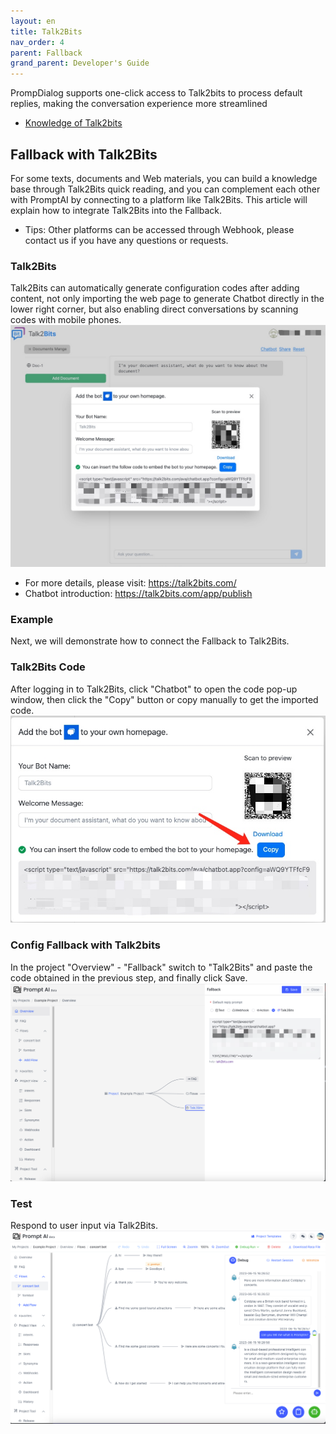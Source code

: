 ```yaml
---
layout: en
title: Talk2Bits
nav_order: 4
parent: Fallback
grand_parent: Developer's Guide
---
```

PrompDialog supports one-click access to Talk2bits to process default replies, making the conversation experience more streamlined
- [Knowledge of Talk2bits](/docs/knowledge_base/)

## Fallback with Talk2Bits

For some texts, documents and Web materials, you can build a knowledge base through Talk2Bits quick reading, and you can complement each other with PromptAI by connecting to a platform like Talk2Bits.
This article will explain how to integrate Talk2Bits into the Fallback.

* Tips: Other platforms can be accessed through Webhook, please contact us if you have any questions or requests.

### Talk2Bits

Talk2Bits can automatically generate configuration codes after adding content, not only importing the web page to generate Chatbot directly in the lower right corner, but also enabling direct conversations by scanning codes with mobile phones.
![01-default-reply.jpg](/assets/images/default_reply/01-default-reply.jpg)

* For more details, please visit: https://talk2bits.com/
* Chatbot introduction: https://talk2bits.com/app/publish

### Example

Next, we will demonstrate how to connect the Fallback to Talk2Bits.

### Talk2Bits Code

After logging in to Talk2Bits, click "Chatbot" to open the code pop-up window, then click the "Copy" button or copy manually to get the imported code.![02-default-reply.jpg](/assets/images/default_reply/02-default-reply.jpg)


### Config Fallback with Talk2bits

In the project "Overview" - "Fallback" switch to "Talk2Bits" and paste the code obtained in the previous step, and finally click Save.
![03-default-reply.jpg](/assets/images/default_reply/03-default-reply.jpg)

### Test

Respond to user input via Talk2Bits.
![04-default-reply.jpg](/assets/images/default_reply/04-default-reply.jpg)
